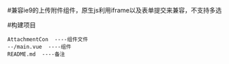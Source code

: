 
#兼容ie9的上传附件组件，原生js利用iframe以及表单提交来兼容，不支持多选

#构建项目
```
AttachmentCon  ----组件文件
--/main.vue  ----组件
README.md  ----备注
```
